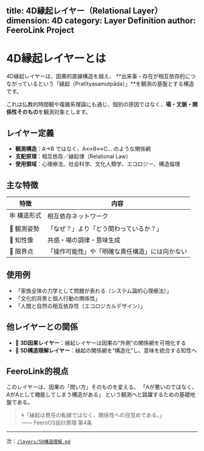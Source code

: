 title: 4D縁起レイヤー（Relational Layer）
dimension: 4D
category: Layer Definition
author: FeeroLink Project
---

# 4D縁起レイヤーとは

4D縁起レイヤーは、因果的直線構造を越え、
**出来事・存在が相互依存的につながっているという「縁起（Pratītyasamutpāda）」**を観測の基盤とする構造です。

これは仏教的時間観や複雑系理論にも通じ、個別の原因ではなく、**場・文脈・関係性そのもの**を観測対象とします。

## レイヤー定義
- **観測構造**：A→B ではなく、A↔B↔C... のような関係網
- **支配原理**：相互依存／縁起律（Relational Law）
- **使用領域**：心理療法、社会科学、文化人類学、エコロジー、構造倫理

## 主な特徴
| 特徴 | 内容 |
|------|------|
| 🕸️ 構造形式 | 相互依存ネットワーク |
| 🌱 観測姿勢 | 「なぜ？」より「どう関わっているか？」 |
| 🧭 知性像   | 共感・場の調律・意味生成 |
| 📌 限界点   | 「操作可能性」や「明確な責任構造」には向かない |

## 使用例
- 「家族全体の力学として問題が表れる（システム論的心理療法）」
- 「文化的背景と個人行動の関係性」
- 「人間と自然の相互依存性（エコロジカルデザイン）」

## 他レイヤーとの関係
- 🔄 **3D因果レイヤー**：縁起レイヤーは因果の“外側”の関係網を可視化する
- 🔼 **5D構造理解レイヤー**：縁起の関係網を“構造化”し、意味を統合する知性へ

## FeeroLink的視点
このレイヤーは、因果の「問い方」そのものを変える。
「Aが悪いのではなく、AがAとして機能してしまう構造がある」
という観測へと跳躍するための基礎地盤である。

> 🌀「縁起は責任の転嫁ではなく、関係性への目覚めである。」  
> —— FeeroOS設計原理 第4条

---
次：[`/layers/5D構造理解.md`](./5D構造理解.md)
